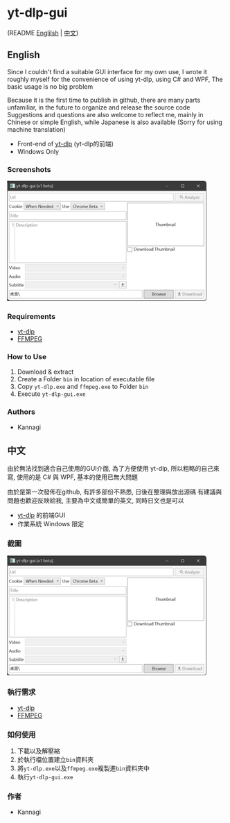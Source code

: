 # yt-dlp-gui
(README [Englilsh](#english) | [中文](#中文))

## English
Since I couldn't find a suitable GUI interface for my own use, 
I wrote it roughly myself for the convenience of using yt-dlp, 
using C# and WPF, The basic usage is no big problem

Because it is the first time to publish in github, there are many parts unfamiliar, in the future to organize and release the source code
Suggestions and questions are also welcome to reflect me, mainly in Chinese or simple English, while Japanese is also available
(Sorry for using machine translation)

* Front-end of [yt-dlp](https://github.com/yt-dlp/yt-dlp) (yt-dlp的前端)
* Windows Only

### Screenshots
<img src="screenshot01.jpg" width="460"/>

### Requirements
* [yt-dlp](https://github.com/yt-dlp/yt-dlp)
* [FFMPEG](https://ffmpeg.org/download.html#build-windows)

### How to Use
1. Download & extract
2. Create a Folder `bin` in location of executable file
3. Copy `yt-dlp.exe` and `ffmpeg.exe` to Folder `bin`
4. Execute `yt-dlp-gui.exe`

### Authors
* Kannagi

## 中文
由於無法找到適合自己使用的GUI介面, 
為了方便使用 yt-dlp, 所以粗略的自己來寫, 
使用的是 C# 與 WPF, 基本的使用已無大問題

由於是第一次發佈在github, 有許多部份不熟悉, 日後在整理與放出源碼
有建議與問題也歡迎反映給我, 主要為中文或簡單的英文, 同時日文也是可以

* [yt-dlp](https://github.com/yt-dlp/yt-dlp) 的前端GUI
* 作業系統 Windows 限定

### 截圖
<img src="screenshot01.jpg" width="460"/>

### 執行需求
* [yt-dlp](https://github.com/yt-dlp/yt-dlp)
* [FFMPEG](https://ffmpeg.org/download.html#build-windows)

### 如何使用
1. 下載以及解壓縮
2. 於執行檔位置建立`bin`資料夾
3. 將`yt-dlp.exe`以及`ffmpeg.exe`複製進`bin`資料夾中
4. 執行`yt-dlp-gui.exe`

### 作者
* Kannagi
